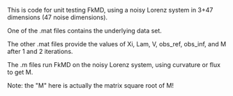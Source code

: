 This is code for unit testing FkMD, using a noisy Lorenz system in 3+47 dimensions (47 noise dimensions).

One of the .mat files contains the underlying data set.

The other .mat files provide the values of Xi, Lam, V, obs_ref, obs_inf, and M after 1 and 2 iterations.

The .m files run FkMD on the noisy Lorenz system, using curvature or flux to get M.

Note: the "M" here is actually the matrix square root of M!
